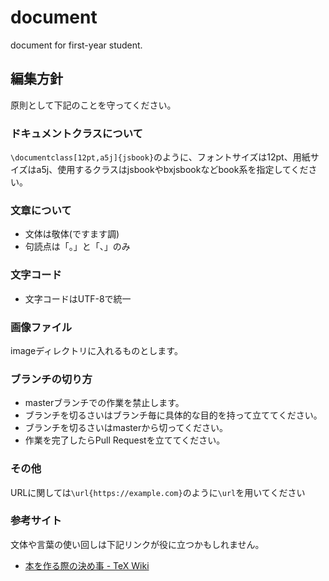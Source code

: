 # document
document for first-year student.

## 編集方針

原則として下記のことを守ってください。

### ドキュメントクラスについて

`\documentclass[12pt,a5j]{jsbook}`のように、フォントサイズは12pt、用紙サイズはa5j、使用するクラスはjsbookやbxjsbookなどbook系を指定してください。

### 文章について

* 文体は敬体(ですます調)
* 句読点は「。」と「、」のみ

### 文字コード

* 文字コードはUTF-8で統一

### 画像ファイル

imageディレクトリに入れるものとします。

### ブランチの切り方

* masterブランチでの作業を禁止します。
* ブランチを切るさいはブランチ毎に具体的な目的を持って立ててください。
* ブランチを切るさいはmasterから切ってください。
* 作業を完了したらPull Requestを立ててください。

### その他

URLに関しては`\url{https://example.com}`のように`\url`を用いてください

### 参考サイト

文体や言葉の使い回しは下記リンクが役に立つかもしれません。

* [本を作る際の決め事 - TeX Wiki](https://texwiki.texjp.org/?%E6%9C%AC%E3%82%92%E4%BD%9C%E3%82%8B%E9%9A%9B%E3%81%AE%E6%B1%BA%E3%82%81%E4%BA%8B)
